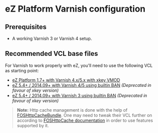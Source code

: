 eZ Platform Varnish configuration
=================================

Prerequisites
-------------
* A working Varnish 3 or Varnish 4 setup.

Recommended VCL base files
--------------------------
For Varnish to work properly with eZ, you'll need to use the following VCL as starting point:

* [eZ Platform 1.7+ with Varnish 4.x/5.x with xkey VMOD](vcl/varnish4_xkey.vcl)
* [eZ 5.4+ / 2014.09+ with Varnish 4/5 using builtin BAN](vcl/varnish4_ban.vcl) _(Deprecated in favour of xkey version)_
* [eZ 5.4+ / 2014.09+ with Varnish 3 using builtin BAN](vcl/varnish3_ban.vcl) _(Deprecated in favour of xkey version)_


> **Note:** Http cache management is done with the help of [FOSHttpCacheBundle](http://foshttpcachebundle.readthedocs.org/).
  One may need to tweak their VCL further on according to [FOSHttpCache documentation](http://foshttpcache.readthedocs.org/en/latest/varnish-configuration.html)
  in order to use features supported by it.
